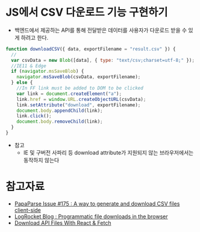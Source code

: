 # JS에서 CSV 다운로드 기능 구현하기

- 백엔드에서 제공하는 API를 통해 전달받은 데이터를 사용자가 다운로드 받을 수 있게 하려고 한다.

```javascript
function downloadCSV({ data, exportFilename = "result.csv" }) {
  // 
  var csvData = new Blob([data], { type: "text/csv;charset=utf-8;" });
  //IE11 & Edge
  if (navigator.msSaveBlob) {
    navigator.msSaveBlob(csvData, exportFilename);
  } else {
    //In FF link must be added to DOM to be clicked
    var link = document.createElement("a");
    link.href = window.URL.createObjectURL(csvData);
    link.setAttribute("download", exportFilename);
    document.body.appendChild(link);
    link.click();
    document.body.removeChild(link);
  }
}
```

- 참고
    - IE 및 구버전 사파리 등 download attribute가 지원되지 않는 브라우저에서는 동작하지 않는다

# 참고자료
- [PapaParse Issue #175 : A way to generate and download CSV files client-side](https://github.com/mholt/PapaParse/issues/175#issuecomment-201308792)
- [LogRocket Blog : Programmatic file downloads in the browser](https://blog.logrocket.com/programmatic-file-downloads-in-the-browser-9a5186298d5c/)
- [Download API Files With React & Fetch](https://medium.com/yellowcode/download-api-files-with-react-fetch-393e4dae0d9e)
